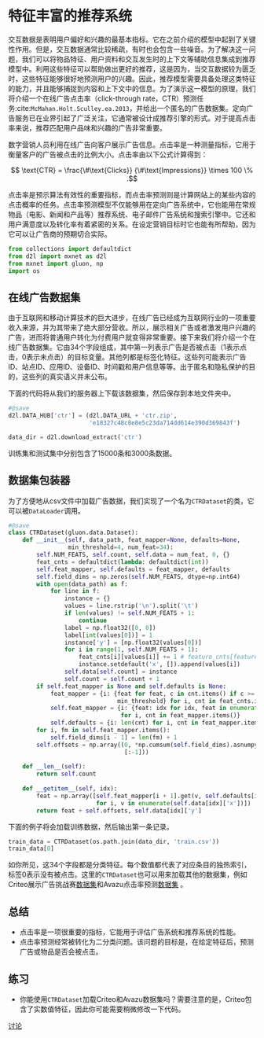 # 特征丰富的推荐系统

交互数据是表明用户偏好和兴趣的最基本指标。它在之前介绍的模型中起到了关键性作用。但是，交互数据通常比较稀疏，有时也会包含一些噪音。为了解决这一问题，我们可以将物品特征、用户资料和交互发生时的上下文等辅助信息集成到推荐模型中。利用这些特征可以帮助做出更好的推荐，这是因为，当交互数据较为匮乏时，这些特征能够很好地预测用户的兴趣。因此，推荐模型需要具备处理这类特征的能力，并且能够捕捉到内容和上下文中的信息。为了演示这一模型的原理，我们将介绍一个在线广告点击率（click-through rate，CTR）预测任务:cite:`McMahan.Holt.Sculley.ea.2013`，并给出一个匿名的广告数据集。定向广告服务已在业界引起了广泛关注，它通常被设计成推荐引擎的形式。对于提高点击率来说，推荐匹配用户品味和兴趣的广告非常重要。

数字营销人员利用在线广告向客户展示广告信息。点击率是一种测量指标，它用于衡量客户的广告被点击的比例大小。点击率由以下公式计算得到：

$$ \text{CTR} = \frac{\#\text{Clicks}} {\#\text{Impressions}} \times 100 \% .$$

点击率是预示算法有效性的重要指标，而点击率预测则是计算网站上的某些内容的点击概率的任务。点击率预测模型不仅能够用在定向广告系统中，它也能用在常规物品（电影、新闻和产品等）推荐系统、电子邮件广告系统和搜索引擎中。它还和用户满意度以及转化率有着紧密的关系。在设定营销目标时它也能有所帮助，因为它可以让广告商的预期切合实际。

```python
from collections import defaultdict
from d2l import mxnet as d2l
from mxnet import gluon, np
import os
```

## 在线广告数据集

由于互联网和移动计算技术的巨大进步，在线广告已经成为互联网行业的一项重要收入来源，并为其带来了绝大部分营收。所以，展示相关广告或者激发用户兴趣的广告，进而将普通用户转化为付费用户就变得非常重要。接下来我们将介绍一个在线广告数据集。它由34个字段组成，其中第一列表示广告是否被点击（1表示点击，0表示未点击）的目标变量。其他列都是标签化特征。这些列可能表示广告ID、站点ID、应用ID、设备ID、时间戳和用户信息等等。出于匿名和隐私保护的目的，这些列的真实语义并未公布。

下面的代码将从我们的服务器上下载该数据集，然后保存到本地文件夹中。

```python
#@save
d2l.DATA_HUB['ctr'] = (d2l.DATA_URL + 'ctr.zip',
                       'e18327c48c8e8e5c23da714dd614e390d369843f')

data_dir = d2l.download_extract('ctr')
```

训练集和测试集中分别包含了15000条和3000条数据。

## 数据集包装器

为了方便地从csv文件中加载广告数据，我们实现了一个名为`CTRDataset`的类，它可以被`DataLoader`调用。

```python
#@save
class CTRDataset(gluon.data.Dataset):
    def __init__(self, data_path, feat_mapper=None, defaults=None,
                 min_threshold=4, num_feat=34):
        self.NUM_FEATS, self.count, self.data = num_feat, 0, {}
        feat_cnts = defaultdict(lambda: defaultdict(int))
        self.feat_mapper, self.defaults = feat_mapper, defaults
        self.field_dims = np.zeros(self.NUM_FEATS, dtype=np.int64)
        with open(data_path) as f:
            for line in f:
                instance = {}
                values = line.rstrip('\n').split('\t')
                if len(values) != self.NUM_FEATS + 1:
                    continue
                label = np.float32([0, 0])
                label[int(values[0])] = 1
                instance['y'] = [np.float32(values[0])]
                for i in range(1, self.NUM_FEATS + 1):
                    feat_cnts[i][values[i]] += 1 # feature_cnts[feature_dim]->{value1:cnts1,...}
                    instance.setdefault('x', []).append(values[i])
                self.data[self.count] = instance
                self.count = self.count + 1
        if self.feat_mapper is None and self.defaults is None:
            feat_mapper = {i: {feat for feat, c in cnt.items() if c >=
                               min_threshold} for i, cnt in feat_cnts.items()} # feat_mapper[feature_dim]-> set(v1,...)
            self.feat_mapper = {i: {feat: idx for idx, feat in enumerate(cnt)} # feat_map[feature_dim]-> {v1:idx1,...}
                                for i, cnt in feat_mapper.items()}
            self.defaults = {i: len(cnt) for i, cnt in feat_mapper.items()} # default index for feature[dim][value]
        for i, fm in self.feat_mapper.items():
            self.field_dims[i - 1] = len(fm) + 1
        self.offsets = np.array((0, *np.cumsum(self.field_dims).asnumpy() # offset for feature in dim with value X
                                 [:-1]))
        
    def __len__(self):
        return self.count
    
    def __getitem__(self, idx):
        feat = np.array([self.feat_mapper[i + 1].get(v, self.defaults[i + 1])
                         for i, v in enumerate(self.data[idx]['x'])])
        return feat + self.offsets, self.data[idx]['y']
```

下面的例子将会加载训练数据，然后输出第一条记录。

```python
train_data = CTRDataset(os.path.join(data_dir, 'train.csv'))
train_data[0]
```

如你所见，这34个字段都是分类特征。每个数值都代表了对应条目的独热索引，标签$0$表示没有被点击。这里的`CTRDataset`也可以用来加载其他的数据集，例如Criteo展示广告挑战赛[数据集](https://labs.criteo.com/2014/02/kaggle-display-advertising-challenge-dataset/)和Avazu点击率预测[数据集](https://www.kaggle.com/c/avazu-ctr-prediction) 。

## 总结

* 点击率是一项很重要的指标，它能用于评估广告系统和推荐系统的性能。
* 点击率预测经常被转化为二分类问题。该问题的目标是，在给定特征后，预测广告或物品是否会被点击。

## 练习

* 你能使用`CTRDataset`加载Criteo和Avazu数据集吗？需要注意的是，Criteo包含了实数值特征，因此你可能需要稍微修改一下代码。

[讨论](https://discuss.d2l.ai/t/405)
